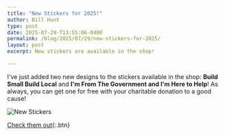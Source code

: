 ```yaml
---
title: "New Stickers for 2025!"
author: Bill Hunt
type: post
date: 2025-07-29-T13:55:06-0400
permalink: /blog/2025/07/29/new-stickers-for-2025/
layout: post
excerpt: New stickers are available in the shop!

---
```

I've just added two new designs to the stickers available in the shop: **Build Small Build Local** and **I'm From The Government and I'm Here to Help**! As always, you can get one for free with your charitable donation to a good cause!

![New Stickers](https://billhunt.dev/uploads/2025/07/stickers.jpg)

[Check them out](/stickers){:.btn}
